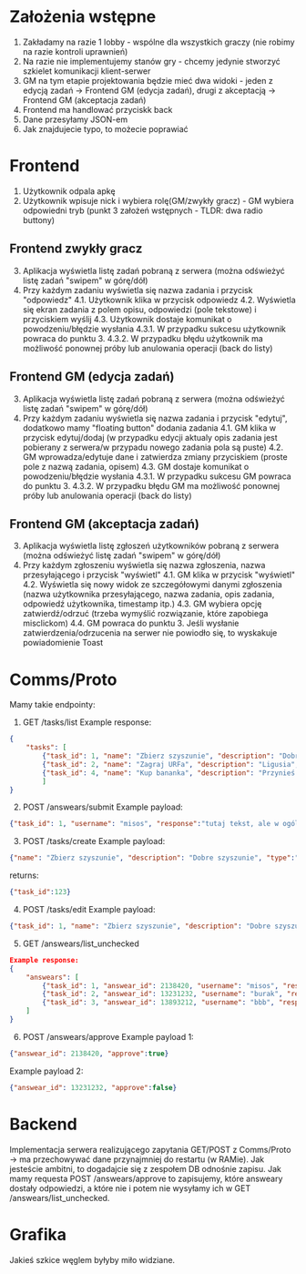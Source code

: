 # Założenia wstępne
1. Zakładamy na razie 1 lobby - wspólne dla wszystkich graczy (nie robimy na razie kontroli uprawnień)
2. Na razie nie implementujemy stanów gry - chcemy jedynie stworzyć szkielet komunikacji klient-serwer
3. GM na tym etapie projektowania będzie mieć dwa widoki - jeden z edycją zadań -> Frontend GM (edycja zadań), drugi z akceptacją -> Frontend GM (akceptacja zadań)
4. Frontend ma handlować przyciskk back
5. Dane przesyłamy JSON-em
6. Jak znajdujecie typo, to możecie poprawiać

# Frontend
1. Użytkownik odpala apkę
2. Użytkownik wpisuje nick i wybiera rolę(GM/zwykły gracz) - GM wybiera odpowiedni tryb (punkt 3 założeń wstępnych - TLDR: dwa radio buttony)

## Frontend zwykły gracz
3. Aplikacja wyświetla listę zadań pobraną z serwera (można odświeżyć listę zadań "swipem" w górę/dół)
4. Przy każdym zadaniu wyświetla się nazwa zadania i przycisk "odpowiedz"
    4.1. Użytkownik klika w przycisk odpowiedz
    4.2. Wyświetla się ekran zadania z polem opisu, odpowiedzi (pole tekstowe) i przyciskiem wyślij
    4.3. Użytkownik dostaje komunikat o powodzeniu/błędzie wysłania
        4.3.1. W przypadku sukcesu użytkownik powraca do punktu 3.
        4.3.2. W przypadku błędu użytkownik ma możliwość ponownej próby lub anulowania operacji (back do listy)

## Frontend GM (edycja zadań)
3. Aplikacja wyświetla listę zadań pobraną z serwera (można odświeżyć listę zadań "swipem" w górę/dół)
4. Przy każdym zadaniu wyświetla się nazwa zadania i przycisk "edytuj", dodatkowo mamy "floating button" dodania zadania
    4.1. GM klika w przycisk edytuj/dodaj (w przypadku edycji aktualy opis zadania jest pobierany z serwera/w przypadu nowego zadania pola są puste)
    4.2. GM wprowadza/edytuje dane i zatwierdza zmiany przyciskiem (proste pole z nazwą zadania, opisem)
    4.3. GM dostaje komunikat o powodzeniu/błędzie wysłania
        4.3.1. W przypadku sukcesu GM powraca do punktu 3.
        4.3.2. W przypadku błędu GM ma możliwość ponownej próby lub anulowania operacji (back do listy)

## Frontend GM (akceptacja zadań)
3. Aplikacja wyświetla listę zgłoszeń użytkowników pobraną z serwera (można odświeżyć listę zadań "swipem" w górę/dół)
4. Przy każdym zgłoszeniu wyświetla się nazwa zgłoszenia, nazwa przesyłającego i przycisk "wyświetl"
    4.1. GM klika w przycisk "wyświetl"
    4.2. Wyświetla się nowy widok ze szczegółowymi danymi zgłoszenia (nazwa użytkownika przesyłającego, nazwa zadania, opis zadania, odpowiedź użytkownika, timestamp itp.)
    4.3. GM wybiera opcję zatwierdź/odrzuć (trzeba wymyślić rozwiązanie, które zapobiega misclickom)
    4.4. GM powraca do punktu 3. Jeśli wysłanie zatwierdzenia/odrzucenia na serwer nie powiodło się, to wyskakuje powiadomienie Toast

# Comms/Proto
Mamy takie endpointy:
1. GET /tasks/list
Example response:
```JSON
{
    "tasks": [
        {"task_id": 1, "name": "Zbierz szyszunie", "description": "Dobre szyszunie", "type":"text"},
        {"task_id": 2, "name": "Zagraj URFa", "description": "Ligusia", "type":"text"},
        {"task_id": 4, "name": "Kup bananka", "description": "Przynieś rachunek i CCV do Guresza", "type":"text"}
        ]
}
```

2. POST /answears/submit
Example payload:
```JSON
{"task_id": 1, "username": "misos", "response":"tutaj tekst, ale w ogólności byte array np. - na razie styka text"}
```

3. POST /tasks/create
Example payload:
```JSON
{"name": "Zbierz szyszunie", "description": "Dobre szyszunie", "type":"text"}
```

returns:
```JSON
{"task_id":123}
```

4. POST /tasks/edit
Example payload:
```JSON
{"task_id": 1, "name": "Zbierz szyszunie", "description": "Dobre szyszunie", "type":"text"}
```

5. GET /answears/list_unchecked
```JSON
Example response:
{
    "answears": [
        {"task_id": 1, "answear_id": 2138420, "username": "misos", "response":"tutaj tekst, ale w ogólności byte array np. - na razie styka text"},
        {"task_id": 2, "answear_id": 13231232, "username": "burak", "response":"Better nerf irelia"},
        {"task_id": 3, "answear_id": 13893212, "username": "bbb", "response":"I'm ummm"}
    ]
}
```

6. POST /answears/approve
Example payload 1:
```JSON
{"answear_id": 2138420, "approve":true}
```

Example payload 2:
```JSON
{"answear_id": 13231232, "approve":false}
```

# Backend
Implementacja serwera realizującego zapytania GET/POST z Comms/Proto -> ma przechowywać dane przynajmniej do restartu (w RAMie). Jak jesteście ambitni, to dogadajcie się z zespołem DB odnośnie zapisu. Jak mamy requesta POST /answears/approve to zapisujemy, które answeary dostały odpowiedzi, a które nie i potem nie wysyłamy ich w GET /answears/list_unchecked.

# Grafika
Jakieś szkice węglem byłyby miło widziane.